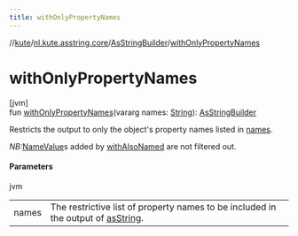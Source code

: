 ```yaml
---
title: withOnlyPropertyNames
---
```

//[kute](../../../index.html)/[nl.kute.asstring.core](../index.html)/[AsStringBuilder](index.html)/[withOnlyPropertyNames](with-only-property-names.html)



# withOnlyPropertyNames



[jvm]\
fun [withOnlyPropertyNames](with-only-property-names.html)(vararg names: [String](https://kotlinlang.org/api/latest/jvm/stdlib/kotlin/-string/index.html)): [AsStringBuilder](index.html)



Restricts the output to only the object's property names listed in [names](with-only-property-names.html).



*NB:*[NameValue](../../nl.kute.asstring.namedvalues/-name-value/index.html)s added by [withAlsoNamed](with-also-named.html) are not filtered out.



#### Parameters


jvm

| | |
|---|---|
| names | The restrictive list of property names to be included in the output of [asString](as-string.html). |




